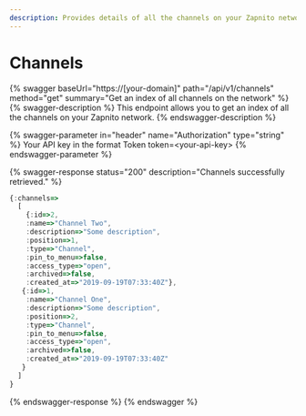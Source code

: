 ```yaml
---
description: Provides details of all the channels on your Zapnito network
---
```


# Channels

{% swagger baseUrl="https://[your-domain]" path="/api/v1/channels" method="get" summary="Get an index of all channels on the network" %}
{% swagger-description %}
This endpoint allows you to get an index of all the channels on your Zapnito network.
{% endswagger-description %}

{% swagger-parameter in="header" name="Authorization" type="string" %}
Your API key in the format Token token=\<your-api-key>
{% endswagger-parameter %}

{% swagger-response status="200" description="Channels successfully retrieved." %}
```javascript
{:channels=>
  [
    {:id=>2,
    :name=>"Channel Two",
    :description=>"Some description",
    :position=>1,
    :type=>"Channel",
    :pin_to_menu=>false,
    :access_type=>"open",
    :archived=>false,
    :created_at=>"2019-09-19T07:33:40Z"},
   {:id=>1,
    :name=>"Channel One",
    :description=>"Some description",
    :position=>2,
    :type=>"Channel",
    :pin_to_menu=>false,
    :access_type=>"open",
    :archived=>false,
    :created_at=>"2019-09-19T07:33:40Z"
   }
  ]
}
```
{% endswagger-response %}
{% endswagger %}

